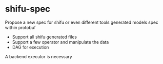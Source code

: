 # shifu-spec

Propose a new spec for shifu or even different tools generated models spec within protobuf

* Support all shifu generated files
* Support a few operator and manipulate the data 
* DAG for execution

A backend executor is necessary

